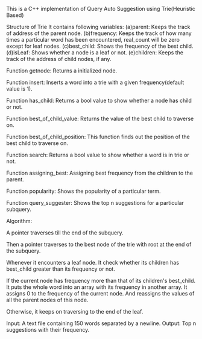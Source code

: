 This is a C++ implementation of Query Auto Suggestion using Trie(Heuristic Based)

Structure of Trie
It contains following variables:
(a)parent: 		Keeps the track of address of the parent node.
(b)frequency: 	Keeps the track of how many times a particular word has been encountered, real_count will be zero except for 
				leaf nodes.
(c)best_child: 	Shows the frequency of the best child.
(d)isLeaf:		Shows whether a node is a leaf or not.
(e)children:	Keeps the track of the address of child nodes, if any.

 
Function getnode: 					Returns a initialized node.

Function insert: 					Inserts a word into a trie with a given frequency(default value is 1).

Function has_child:					Returns a bool value to show whether a node has child or not.

Function best_of_child_value:		Returns the value of the best child to traverse on.

Function best_of_child_position: 	This function finds out the position of the best child to traverse on.

Function search: 					Returns a bool value to show whether a word is in trie or not.

Function assigning_best:			Assigning best frequency from the children to the parent.

Function popularity:				Shows the popularity of a particular term.

Function query_suggester:			Shows the top n suggestions for a particular subquery.			


Algorithm: 

A pointer traverses till the end of the subquery.

Then a pointer traverses to the best node of the trie with root at the end of the subquery.

Whenever it encounters a leaf node. It check whether its children has best_child greater than its frequency or not. 

If the current node has frequency more than that of its children's best_child. It puts the whole word into an array with its frequency in another array. It assigns 0 to the frequency of the current node. And reassigns the values of all the parent nodes of this node.

Otherwise, it keeps on traversing to the end of the leaf.

Input: A text file containing 150  words separated by a newline.
Output: Top n suggestions with their frequency.
